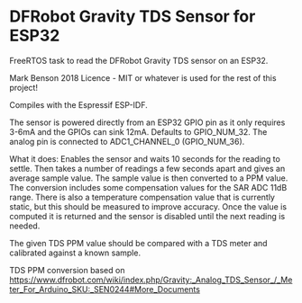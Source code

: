 # DFRobot Gravity TDS Sensor for ESP32

FreeRTOS task to read the DFRobot Gravity TDS sensor on an ESP32.

Mark Benson 2018
Licence - MIT or whatever is used for the rest of this project!

Compiles with the Espressif ESP-IDF.

The sensor is powered directly from an ESP32 GPIO pin as it only requires 3-6mA and the GPIOs can sink 12mA. Defaults to GPIO_NUM_32.
The analog pin is connected to ADC1_CHANNEL_0 (GPIO_NUM_36).

What it does:
Enables the sensor and waits 10 seconds for the reading to settle.
Then takes a number of readings a few seconds apart and gives an average sample value.
The sample value is then converted to a PPM value. The conversion includes some compensation values for the SAR ADC 11dB range. There is also a temperature compensation value that is currently static, but this should be measured to improve accuracy. 
Once the value is computed it is returned and the sensor is disabled until the next reading is needed.

The given TDS PPM value should be compared with a TDS meter and calibrated against a known sample.

TDS PPM conversion based on https://www.dfrobot.com/wiki/index.php/Gravity:_Analog_TDS_Sensor_/_Meter_For_Arduino_SKU:_SEN0244#More_Documents
